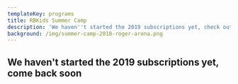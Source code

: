 ```yaml
---
templateKey: programs
title: RBKids Summer Camp
description: 'We haven''t started the 2019 subscriptions yet, check out soon!'
background: /img/summer-camp-2018-roger-arena.png
---
```

## We haven't started the 2019 subscriptions yet, come back soon
